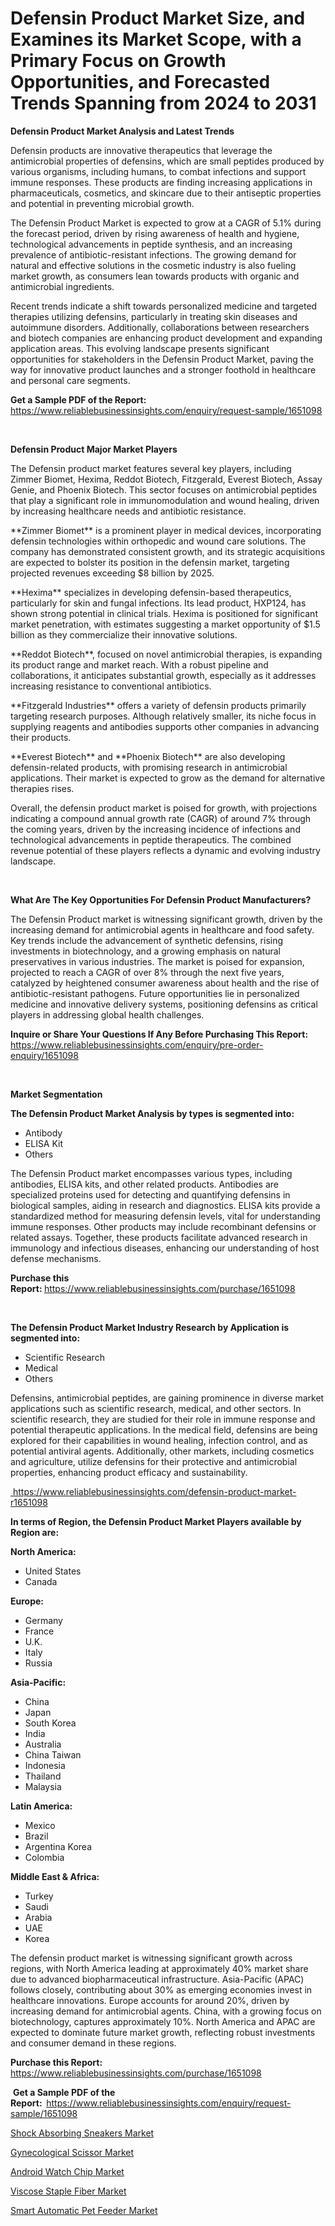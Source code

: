 <p><h1>Defensin Product Market Size, and Examines its Market Scope, with a Primary Focus on Growth Opportunities, and Forecasted Trends Spanning from 2024 to 2031</h1></p><p><strong>Defensin Product Market Analysis and Latest Trends</strong></p>
<p><p>Defensin products are innovative therapeutics that leverage the antimicrobial properties of defensins, which are small peptides produced by various organisms, including humans, to combat infections and support immune responses. These products are finding increasing applications in pharmaceuticals, cosmetics, and skincare due to their antiseptic properties and potential in preventing microbial growth.</p><p>The Defensin Product Market is expected to grow at a CAGR of 5.1% during the forecast period, driven by rising awareness of health and hygiene, technological advancements in peptide synthesis, and an increasing prevalence of antibiotic-resistant infections. The growing demand for natural and effective solutions in the cosmetic industry is also fueling market growth, as consumers lean towards products with organic and antimicrobial ingredients.</p><p>Recent trends indicate a shift towards personalized medicine and targeted therapies utilizing defensins, particularly in treating skin diseases and autoimmune disorders. Additionally, collaborations between researchers and biotech companies are enhancing product development and expanding application areas. This evolving landscape presents significant opportunities for stakeholders in the Defensin Product Market, paving the way for innovative product launches and a stronger foothold in healthcare and personal care segments.</p></p>
<p><strong>Get a Sample PDF of the Report:&nbsp;</strong> <a href="https://www.reliablebusinessinsights.com/enquiry/request-sample/1651098?utm_campaign=75&utm_medium=2&utm_source=Github&utm_content=ia&utm_term=26092024&utm_id=defensin-product">https://www.reliablebusinessinsights.com/enquiry/request-sample/1651098</a></p>
<p>&nbsp;</p>
<p><strong>Defensin Product Major Market Players</strong></p>
<p><p>The Defensin product market features several key players, including Zimmer Biomet, Hexima, Reddot Biotech, Fitzgerald, Everest Biotech, Assay Genie, and Phoenix Biotech. This sector focuses on antimicrobial peptides that play a significant role in immunomodulation and wound healing, driven by increasing healthcare needs and antibiotic resistance.</p><p>**Zimmer Biomet** is a prominent player in medical devices, incorporating defensin technologies within orthopedic and wound care solutions. The company has demonstrated consistent growth, and its strategic acquisitions are expected to bolster its position in the defensin market, targeting projected revenues exceeding $8 billion by 2025.</p><p>**Hexima** specializes in developing defensin-based therapeutics, particularly for skin and fungal infections. Its lead product, HXP124, has shown strong potential in clinical trials. Hexima is positioned for significant market penetration, with estimates suggesting a market opportunity of $1.5 billion as they commercialize their innovative solutions.</p><p>**Reddot Biotech**, focused on novel antimicrobial therapies, is expanding its product range and market reach. With a robust pipeline and collaborations, it anticipates substantial growth, especially as it addresses increasing resistance to conventional antibiotics.</p><p>**Fitzgerald Industries** offers a variety of defensin products primarily targeting research purposes. Although relatively smaller, its niche focus in supplying reagents and antibodies supports other companies in advancing their products.</p><p>**Everest Biotech** and **Phoenix Biotech** are also developing defensin-related products, with promising research in antimicrobial applications. Their market is expected to grow as the demand for alternative therapies rises.</p><p>Overall, the defensin product market is poised for growth, with projections indicating a compound annual growth rate (CAGR) of around 7% through the coming years, driven by the increasing incidence of infections and technological advancements in peptide therapeutics. The combined revenue potential of these players reflects a dynamic and evolving industry landscape.</p></p>
<p>&nbsp;</p>
<p><strong>What Are The Key Opportunities For Defensin Product Manufacturers?</strong></p>
<p><p>The Defensin Product market is witnessing significant growth, driven by the increasing demand for antimicrobial agents in healthcare and food safety. Key trends include the advancement of synthetic defensins, rising investments in biotechnology, and a growing emphasis on natural preservatives in various industries. The market is poised for expansion, projected to reach a CAGR of over 8% through the next five years, catalyzed by heightened consumer awareness about health and the rise of antibiotic-resistant pathogens. Future opportunities lie in personalized medicine and innovative delivery systems, positioning defensins as critical players in addressing global health challenges.</p></p>
<p><strong>Inquire or Share Your Questions If Any Before Purchasing This Report:</strong> <a href="https://www.reliablebusinessinsights.com/enquiry/pre-order-enquiry/1651098?utm_campaign=75&utm_medium=2&utm_source=Github&utm_content=ia&utm_term=26092024&utm_id=defensin-product">https://www.reliablebusinessinsights.com/enquiry/pre-order-enquiry/1651098</a></p>
<p>&nbsp;</p>
<p><strong>Market Segmentation</strong></p>
<p><strong>The Defensin Product Market Analysis by types is segmented into:</strong></p>
<p><ul><li>Antibody</li><li>ELISA Kit</li><li>Others</li></ul></p>
<p><p>The Defensin Product market encompasses various types, including antibodies, ELISA kits, and other related products. Antibodies are specialized proteins used for detecting and quantifying defensins in biological samples, aiding in research and diagnostics. ELISA kits provide a standardized method for measuring defensin levels, vital for understanding immune responses. Other products may include recombinant defensins or related assays. Together, these products facilitate advanced research in immunology and infectious diseases, enhancing our understanding of host defense mechanisms.</p></p>
<p><strong>Purchase this Report:&nbsp;</strong><a href="https://www.reliablebusinessinsights.com/purchase/1651098?utm_campaign=75&utm_medium=2&utm_source=Github&utm_content=ia&utm_term=26092024&utm_id=defensin-product">https://www.reliablebusinessinsights.com/purchase/1651098</a></p>
<p>&nbsp;</p>
<p><strong>The Defensin Product Market Industry Research by Application is segmented into:</strong></p>
<p><ul><li>Scientific Research</li><li>Medical</li><li>Others</li></ul></p>
<p><p>Defensins, antimicrobial peptides, are gaining prominence in diverse market applications such as scientific research, medical, and other sectors. In scientific research, they are studied for their role in immune response and potential therapeutic applications. In the medical field, defensins are being explored for their capabilities in wound healing, infection control, and as potential antiviral agents. Additionally, other markets, including cosmetics and agriculture, utilize defensins for their protective and antimicrobial properties, enhancing product efficacy and sustainability.</p></p>
<p><a href="https://www.reliablebusinessinsights.com/defensin-product-market-r1651098?utm_campaign=75&utm_medium=2&utm_source=Github&utm_content=ia&utm_term=26092024&utm_id=defensin-product">&nbsp;https://www.reliablebusinessinsights.com/defensin-product-market-r1651098</a></p>
<p><strong>In terms of Region, the Defensin Product Market Players available by Region are:</strong></p>
<p>
    <p> <strong> North America: </strong>
        <ul>
            <li>United States</li>
            <li>Canada</li>
        </ul>
        </p> 
    <p> <strong> Europe: </strong>
        <ul>
            <li>Germany</li>
            <li>France</li>
            <li>U.K.</li>
            <li>Italy</li>
            <li>Russia</li>
        </ul>
        </p> 
    <p> <strong> Asia-Pacific: </strong>
        <ul>
            <li>China</li>
            <li>Japan</li>
            <li>South Korea</li>
            <li>India</li>
            <li>Australia</li>
            <li>China Taiwan</li>
            <li>Indonesia</li>
            <li>Thailand</li>
            <li>Malaysia</li>
        </ul>
        </p> 
    <p> <strong> Latin America: </strong>
        <ul>
            <li>Mexico</li>
            <li>Brazil</li>
            <li>Argentina Korea</li>
            <li>Colombia</li>
        </ul>
        </p> 
    <p> <strong> Middle East & Africa: </strong>
        <ul>
            <li>Turkey</li>
            <li>Saudi</li>
            <li>Arabia</li>
            <li>UAE</li>
            <li>Korea</li>
        </ul>
    </p>
    </p>
<p><p>The defensin product market is witnessing significant growth across regions, with North America leading at approximately 40% market share due to advanced biopharmaceutical infrastructure. Asia-Pacific (APAC) follows closely, contributing about 30% as emerging economies invest in healthcare innovations. Europe accounts for around 20%, driven by increasing demand for antimicrobial agents. China, with a growing focus on biotechnology, captures approximately 10%. North America and APAC are expected to dominate future market growth, reflecting robust investments and consumer demand in these regions.</p></p>
<p><strong>Purchase this Report: </strong><a href="https://www.reliablebusinessinsights.com/purchase/1651098?utm_campaign=75&utm_medium=2&utm_source=Github&utm_content=ia&utm_term=26092024&utm_id=defensin-product">https://www.reliablebusinessinsights.com/purchase/1651098</a></p>
<p>&nbsp;<strong>Get a Sample PDF of the Report:&nbsp;&nbsp;</strong><a href="https://www.reliablebusinessinsights.com/enquiry/request-sample/1651098?utm_campaign=75&utm_medium=2&utm_source=Github&utm_content=ia&utm_term=26092024&utm_id=defensin-product">https://www.reliablebusinessinsights.com/enquiry/request-sample/1651098</a></p>
<p><strong></strong></p>
<p><p><a href="https://issuu.com/reportprime-2/docs/shock-absorbing-sneakers-market-siz_21e240cbcd2757?utm_campaign=75&utm_medium=2&utm_source=Github&utm_content=ia&utm_term=26092024&utm_id=defensin-product">Shock Absorbing Sneakers Market</a></p><p><a href="https://github.com/LeaJustin54/Market-Research-Report-List-1/blob/main/gynecological-scissor-market.md?utm_campaign=75&utm_medium=2&utm_source=Github&utm_content=ia&utm_term=26092024&utm_id=defensin-product">Gynecological Scissor Market</a></p><p><a href="https://github.com/ArnisaBaku06/Market-Research-Report-List-1/blob/main/android-watch-chip-market.md?utm_campaign=75&utm_medium=2&utm_source=Github&utm_content=ia&utm_term=26092024&utm_id=defensin-product">Android Watch Chip Market</a></p><p><a href="https://www.linkedin.com/pulse/viscose-staple-fiber-market-evolution-global-trends-regional-xkbuc?utm_campaign=75&utm_medium=2&utm_source=Github&utm_content=ia&utm_term=26092024&utm_id=defensin-product">Viscose Staple Fiber Market</a></p><p><a href="https://issuu.com/reportprime-2/docs/smart-automatic-pet-feeder-market-s_b56fad6031cb72?utm_campaign=75&utm_medium=2&utm_source=Github&utm_content=ia&utm_term=26092024&utm_id=defensin-product">Smart Automatic Pet Feeder Market</a></p></p>